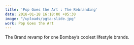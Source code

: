 ```yaml
---
title: 'Pop Goes the Art : The Rebranding'
date: 2018-01-18 16:18:00 +05:30
image: "/uploads/pgta-slide.jpg"
work: Pop Goes the Art
---
```


The Brand revamp for one Bombay’s coolest lifestyle brands.